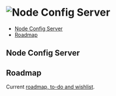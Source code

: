 # ![Node Config Server](https://raw.githubusercontent.com/acttoreact/A2R/develop/design/logo/githubImage.png)  <!-- omit in toc -->

- [Node Config Server](#node-config-server)
- [Roadmap](#roadmap)

## Node Config Server

## Roadmap

Current [roadmap, to-do and wishlist](./roadmap/README.md).
